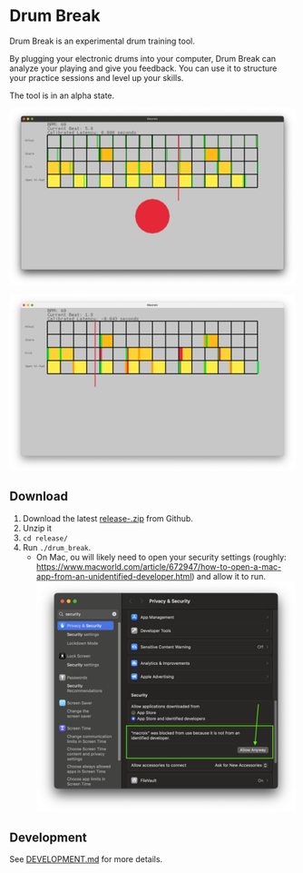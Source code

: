 # Drum Break

Drum Break is an experimental drum training tool.

By plugging your electronic drums into your computer, Drum Break can analyze your playing and give you feedback.
You can use it to structure your practice sessions and level up your skills.

The tool is in an alpha state.

![work in progress screenshot](./screenshot.png)

![scoring hits](./scores.png)

## Download

1. Download the latest [release-<version>.zip](https://github.com/nathanleiby/macroix/releases) from Github.
2. Unzip it
3. `cd release/`
4. Run `./drum_break`.
   - On Mac, ou will likely need to open your security settings (roughly: https://www.macworld.com/article/672947/how-to-open-a-mac-app-from-an-unidentified-developer.html) and allow it to run.
     ![mac security settings](./mac-security-settings.png)

## Development

See [DEVELOPMENT.md](./DEVELOPMENT.md) for more details.
